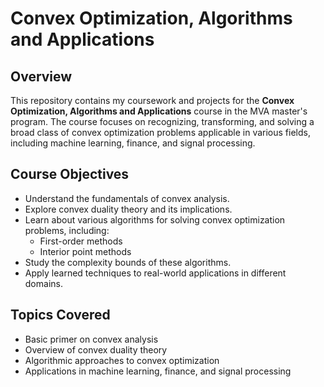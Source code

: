 # Convex Optimization, Algorithms and Applications

## Overview

This repository contains my coursework and projects for the **Convex Optimization, Algorithms and Applications** course in the MVA master's program. The course focuses on recognizing, transforming, and solving a broad class of convex optimization problems applicable in various fields, including machine learning, finance, and signal processing.

## Course Objectives

- Understand the fundamentals of convex analysis.
- Explore convex duality theory and its implications.
- Learn about various algorithms for solving convex optimization problems, including:
  - First-order methods
  - Interior point methods
- Study the complexity bounds of these algorithms.
- Apply learned techniques to real-world applications in different domains.

## Topics Covered

- Basic primer on convex analysis
- Overview of convex duality theory
- Algorithmic approaches to convex optimization
- Applications in machine learning, finance, and signal processing
